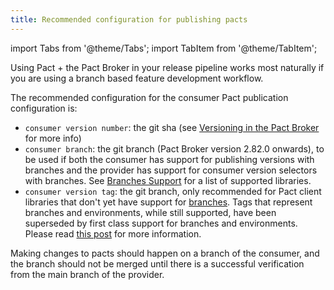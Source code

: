 ```yaml
---
title: Recommended configuration for publishing pacts
---
```


import Tabs from '@theme/Tabs';
import TabItem from '@theme/TabItem';

Using Pact + the Pact Broker in your release pipeline works most naturally if you are using a branch based feature development workflow.

The recommended configuration for the consumer Pact publication configuration is:

* `consumer version number`: the git sha (see [Versioning in the Pact Broker](/getting_started/versioning_in_the_pact_broker) for more info)
* `consumer branch`: the git branch (Pact Broker version 2.82.0 onwards), to be used if both the consumer has support for publishing versions with branches and the provider has support for consumer version selectors with branches. See [Branches Support](/pact_broker/branches#support) for a list of supported libraries.
* `consumer version tag`: the git branch, only recommended for Pact client libraries that don't yet have support for [branches](/pact_broker/branches#support). Tags that represent branches and environments, while still supported, have been superseded by first class support for branches and environments. Please read [this post](/blog/2021/07/04/why-we-are-getting-rid-of-tags) for more information.

Making changes to pacts should happen on a branch of the consumer, and the branch should not be merged until there is a successful verification from the main branch of the provider.
